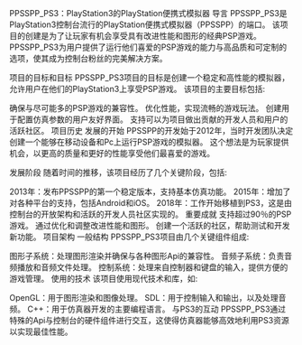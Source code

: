 PPSSPP_PS3：PlayStation3的PlayStation便携式模拟器
导言
PPSSPP_PS3是PlayStation3控制台流行的PlayStation便携式模拟器（PPSSPP）的端口。 该项目的创建是为了让玩家有机会享受具有改进性能和图形的经典PSP游戏。 PPSSPP_PS3为用户提供了运行他们喜爱的PSP游戏的能力与高品质和可定制的选项，使其成为控制台粉丝的完美解决方案。

项目的目标和目标
PPSSPP_PS3项目的目标是创建一个稳定和高性能的模拟器，允许用户在他们的PlayStation3上享受PSP游戏。 该项目的主要目标包括:

确保与尽可能多的PSP游戏的兼容性。
优化性能，实现流畅的游戏玩法。
创建用于配置仿真参数的用户友好界面。
支持可以为项目做出贡献的开发人员和用户的活跃社区。
项目历史
发展的开始
PPSSPP的开发始于2012年，当时开发团队决定创建一个能够在移动设备和Pc上运行PSP游戏的模拟器。 这个想法是为玩家提供机会，以更高的质量和更好的性能享受他们最喜爱的游戏。

发展阶段
随着时间的推移，该项目经历了几个关键阶段，包括:

2013年：发布PPSSPP的第一个稳定版本，支持基本仿真功能。
2015年：增加了对各种平台的支持，包括Android和iOS。
2018年：工作开始移植到PS3，这是由控制台的开放架构和活跃的开发人员社区实现的。
重要成就
支持超过90％的PSP游戏。
通过优化和调整改进性能和图形。
创建一个活跃的社区，帮助测试和开发新功能。
项目架构
一般结构
PPSSPP_PS3项目由几个关键组件组成:

图形子系统：处理图形渲染并确保与各种图形Api的兼容性。
音频子系统：负责音频播放和音频文件处理。
控制系统：处理来自控制器和键盘的输入，提供方便的游戏管理。
使用的技术
该项目使用现代技术和库，如:

OpenGL：用于图形渲染和图像处理。
SDL：用于控制输入和输出，以及处理音频。
C++：用于仿真器开发的主要编程语言。
与PS3的互动
PPSSPP_PS3通过特殊的Api与控制台的硬件组件进行交互，这使得仿真器能够高效地利用PS3资源以实现最佳性能。
